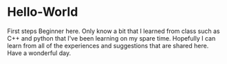 # Hello-World
First steps
Beginner here. Only know a bit that I learned from class such as C++ and python that I've been learning on my spare time. Hopefully I can learn from all of the experiences and suggestions that are shared here. Have a wonderful day.
